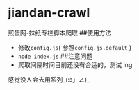 # jiandan-crawl
煎蛋网-妹纸专栏脚本爬取
##使用方法
* 修改`config.js`( 参照`config.js.default` )
* `node index.js`
##注意问题
* 爬取间隔时间目前还没有合适的，测试 ing

感觉没人会去用系列_(:з」∠)_
